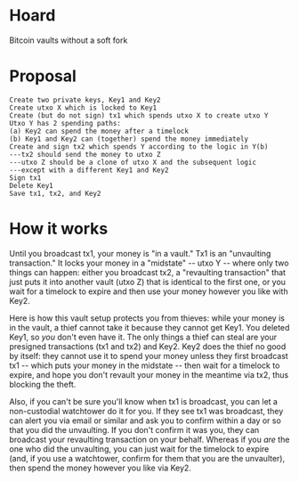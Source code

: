 # Hoard
Bitcoin vaults without a soft fork

# Proposal

```
Create two private keys, Key1 and Key2
Create utxo X which is locked to Key1
Create (but do not sign) tx1 which spends utxo X to create utxo Y
Utxo Y has 2 spending paths:
(a) Key2 can spend the money after a timelock
(b) Key1 and Key2 can (together) spend the money immediately
Create and sign tx2 which spends Y according to the logic in Y(b)
---tx2 should send the money to utxo Z
---utxo Z should be a clone of utxo X and the subsequent logic
---except with a different Key1 and Key2
Sign tx1
Delete Key1
Save tx1, tx2, and Key2
```

# How it works

Until you broadcast tx1, your money is "in a vault." Tx1 is an "unvaulting transaction." It locks your money in a "midstate" -- utxo Y -- where only two things can happen: either you broadcast tx2, a "revaulting transaction" that just puts it into another vault (utxo Z) that is identical to the first one, or you wait for a timelock to expire and then use your money however you like with Key2.

Here is how this vault setup protects you from thieves: while your money is in the vault, a thief cannot take it because they cannot get Key1. You deleted Key1, so *you* don't even have it. The only things a thief can steal are your presigned transactions (tx1 and tx2) and Key2. Key2 does the thief no good by itself: they cannot use it to spend your money unless they first broadcast tx1 -- which puts your money in the midstate -- then wait for a timelock to expire, and hope you don't revault your money in the meantime via tx2, thus blocking the theft.

Also, if you can't be sure you'll know when tx1 is broadcast, you can let a non-custodial watchtower do it for you. If they see tx1 was broadcast, they can alert you via email or similar and ask you to confirm within a day or so that you did the unvaulting. If you don't confirm it was you, they can broadcast your revaulting transaction on your behalf. Whereas if you *are* the one who did the unvaulting, you can just wait for the timelock to expire (and, if you use a watchtower, confirm for them that you are the unvaulter), then spend the money however you like via Key2.
